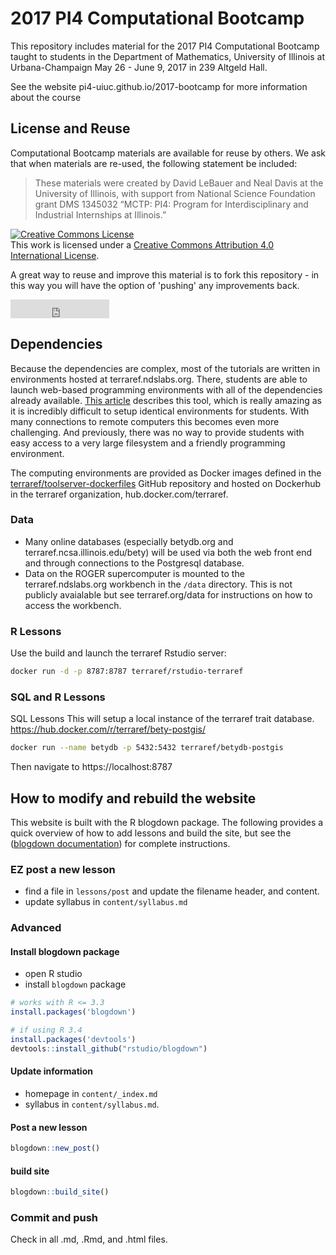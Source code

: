 
# 2017 PI4 Computational Bootcamp

This repository includes material for the 2017 PI4 Computational Bootcamp taught to students in the Department of Mathematics, University of Illinois at Urbana-Champaign May 26 - June 9, 2017 in 239 Altgeld Hall.

See the website pi4-uiuc.github.io/2017-bootcamp for more information about the course

## License and Reuse 

Computational Bootcamp materials are available for reuse by others. We ask that when materials are re-used, the following statement be included:

> These materials were created by David LeBauer and Neal Davis at the University of Illinois, with support from National Science Foundation grant DMS 1345032 “MCTP: PI4: Program for Interdisciplinary and Industrial Internships at Illinois.”

<a rel="license" href="http://creativecommons.org/licenses/by/4.0/"><img alt="Creative Commons License" style="border-width:0" src="https://i.creativecommons.org/l/by/4.0/88x31.png" /></a><br />This <span xmlns:dct="http://purl.org/dc/terms/" href="http://purl.org/dc/dcmitype/Text" rel="dct:type">work</span> is licensed under a <a rel="license" href="http://creativecommons.org/licenses/by/4.0/">Creative Commons Attribution 4.0 International License</a>.

A great way to reuse and improve this material is to fork this repository - in this way you will have the option of 'pushing' any improvements back.

<iframe src="https://ghbtns.com/github-btn.html?user=pi4-uiuc&repo=2017-bootcamp&type=fork&count=true&size=large" frameborder="0" scrolling="0" width="158px" height="30px"></iframe>

## Dependencies

Because the dependencies are complex, most of the tutorials are written in environments hosted at terraref.ndslabs.org. There, students are able to launch web-based programming environments with all of the dependencies already available. [This article](http://www.nationaldataservice.org/news/170329_workbench.html) describes this tool, which is really amazing as it is incredibly difficult to setup identical environments for students. With many connections to remote computers this becomes even more challenging. And previously, there was no way to provide students with easy access to a very large filesystem and a friendly programming environment.

The computing environments are provided as Docker images defined in the [terraref/toolserver-dockerfiles](https://github.com/terraref/toolserver-dockerfiles) GitHub repository and hosted on Dockerhub in the terraref organization, hub.docker.com/terraref.

### Data

* Many online databases (especially betydb.org and terraref.ncsa.illinois.edu/bety) will be used via both the web front end and through connections to the Postgresql database.
* Data on the ROGER supercomputer is mounted to the terraref.ndslabs.org workbench in the `/data` directory. This is not publicly avaialable but see terraref.org/data for instructions on how to access the workbench.

### R Lessons

Use the build and launch the terraref Rstudio server:

```sh
docker run -d -p 8787:8787 terraref/rstudio-terraref
```

### SQL and R Lessons

SQL Lessons 
This will setup a local instance of the terraref trait database. https://hub.docker.com/r/terraref/bety-postgis/

```sh
docker run --name betydb -p 5432:5432 terraref/betydb-postgis
```


Then navigate to https://localhost:8787

## How to modify and rebuild the website

This website is built with the R blogdown package. The following provides a quick overview of how to add lessons and build the site, but see the ([blogdown documentation](https://bookdown.org/yihui/blogdown/)) for complete instructions.

### EZ post a new lesson

* find a file in `lessons/post` and update the filename header, and content.
* update syllabus in `content/syllabus.md`

### Advanced 

#### Install blogdown package

* open R studio
* install `blogdown` package

```r
# works with R <= 3.3
install.packages('blogdown') 

# if using R 3.4
install.packages('devtools')
devtools::install_github("rstudio/blogdown")
```

#### Update information

* homepage in `content/_index.md`
* syllabus in `content/syllabus.md`.

#### Post a new lesson

```r
blogdown::new_post()
```


#### build site

```r
blogdown::build_site()
```

### Commit and push 

Check in all .md, .Rmd, and .html files.
